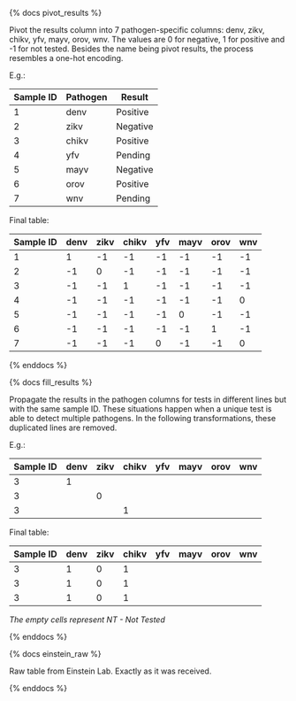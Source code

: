 {% docs pivot_results %}

Pivot the results column into 7 pathogen-specific columns: denv, zikv, chikv, yfv, mayv, orov, wnv. 
The values are 0 for negative, 1 for positive and -1 for not tested.
Besides the name being pivot results, the process resembles a one-hot encoding.

E.g.:

| Sample ID | Pathogen | Result   |
|-----------|----------|----------|
| 1         | denv     | Positive |
| 2         | zikv     | Negative |
| 3         | chikv    | Positive |
| 4         | yfv      | Pending  |
| 5         | mayv     | Negative |
| 6         | orov     | Positive |
| 7         | wnv      | Pending  |

Final table:

| Sample ID | denv | zikv | chikv | yfv | mayv | orov | wnv |
|-----------|------|------|-------|-----|------|------|-----|
| 1         | 1    | -1   | -1    | -1  | -1   | -1   | -1  |
| 2         | -1   | 0    | -1    | -1  | -1   | -1   | -1  |
| 3         | -1   | -1   | 1     | -1  | -1   | -1   | -1  |
| 4         | -1   | -1   | -1    | -1  | -1   | -1   | 0   |
| 5         | -1   | -1   | -1    | -1  | 0    | -1   | -1  |
| 6         | -1   | -1   | -1    | -1  | -1   | 1    | -1  |
| 7         | -1   | -1   | -1    | 0   | -1   | -1   | 0   |

{% enddocs %}

{% docs fill_results %}

Propagate the results in the pathogen columns for tests in different lines but with the same sample ID.
These situations happen when a unique test is able to detect multiple pathogens.
In the following transformations, these duplicated lines are removed.

E.g.:

| Sample ID | denv | zikv | chikv | yfv | mayv | orov | wnv |
|-----------|------|------|-------|-----|------|------|-----|
| 3         | 1    |      |       |     |      |      |     |
| 3         |      | 0    |       |     |      |      |     |
| 3         |      |      | 1     |     |      |      |     |

Final table:

| Sample ID | denv | zikv | chikv | yfv | mayv | orov | wnv |
|-----------|------|------|-------|-----|------|------|-----|
| 3         | 1    | 0    | 1     |     |      |      |     |
| 3         | 1    | 0    | 1     |     |      |      |     |
| 3         | 1    | 0    | 1     |     |      |      |     |

*The empty cells represent NT - Not Tested*

{% enddocs %}


{% docs einstein_raw %}

Raw table from Einstein Lab. Exactly as it was received.

{% enddocs %}